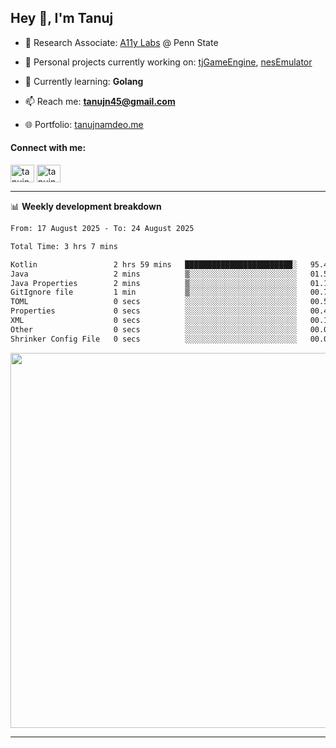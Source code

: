 <h2>Hey 👋, I'm Tanuj</h2>

- 🔬 Research Associate: [A11y Labs](https://a11y.ist.psu.edu/) @ Penn State 

- 🔭 Personal projects currently working on: [tjGameEngine](https://github.com/tanujn45/tjGameEngine), [nesEmulator](https://github.com/tanujn45/nesEmulator)

- 🌱 Currently learning: **Golang**

- 📫 Reach me: **tanujn45@gmail.com**

- 🌐 Portfolio: [tanujnamdeo.me](https://tanujnamdeo.me/)

<h4 align="left">Connect with me:</h4>
<p align="left">
<a href="https://twitter.com/tanujn45" target="blank"><img align="center" src="https://raw.githubusercontent.com/rahuldkjain/github-profile-readme-generator/master/src/images/icons/Social/twitter.svg" alt="tanujn45" height="28" width="38" /></a>
<a href="https://linkedin.com/in/tanujn45" target="blank"><img align="center" src="https://raw.githubusercontent.com/rahuldkjain/github-profile-readme-generator/master/src/images/icons/Social/linked-in-alt.svg" alt="tanujn45" height="28" width="38" /></a>
</p>

-------

📊 **Weekly development breakdown**
<!--START_SECTION:waka-->

```txt
From: 17 August 2025 - To: 24 August 2025

Total Time: 3 hrs 7 mins

Kotlin                 2 hrs 59 mins   ████████████████████████░   95.45 %
Java                   2 mins          ▒░░░░░░░░░░░░░░░░░░░░░░░░   01.57 %
Java Properties        2 mins          ▒░░░░░░░░░░░░░░░░░░░░░░░░   01.12 %
GitIgnore file         1 min           ▒░░░░░░░░░░░░░░░░░░░░░░░░   00.71 %
TOML                   0 secs          ░░░░░░░░░░░░░░░░░░░░░░░░░   00.50 %
Properties             0 secs          ░░░░░░░░░░░░░░░░░░░░░░░░░   00.49 %
XML                    0 secs          ░░░░░░░░░░░░░░░░░░░░░░░░░   00.13 %
Other                  0 secs          ░░░░░░░░░░░░░░░░░░░░░░░░░   00.03 %
Shrinker Config File   0 secs          ░░░░░░░░░░░░░░░░░░░░░░░░░   00.01 %
```

<!--END_SECTION:waka-->

<img src="https://wakatime.com/share/@018e9abd-1aa4-4aa6-9db7-5ca3b999e810/4650b67a-98aa-46b4-b598-3d8a2451f0df.svg" width="600"/>

-------
